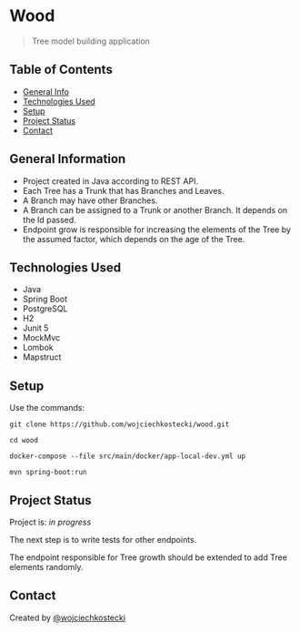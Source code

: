 # Wood
> Tree model building application

## Table of Contents
* [General Info](#general-information)
* [Technologies Used](#technologies-used)
* [Setup](#setup)
* [Project Status](#project-status)
* [Contact](#contact)


## General Information
- Project created in Java according to REST API.
- Each Tree has a Trunk that has Branches and Leaves.
- A Branch may have other Branches.
- A Branch can be assigned to a Trunk or another Branch. It depends on the Id passed.
- Endpoint grow is responsible for increasing the elements of the Tree by the assumed factor, which depends on the age of the Tree.


## Technologies Used
- Java
- Spring Boot
- PostgreSQL
- H2
- Junit 5
- MockMvc
- Lombok
- Mapstruct

## Setup
Use the commands:

```git clone https://github.com/wojciechkostecki/wood.git```

```cd wood```

```docker-compose --file src/main/docker/app-local-dev.yml up```

```mvn spring-boot:run```

## Project Status
Project is: _in progress_

The next step is to write tests for other endpoints.

The endpoint responsible for Tree growth should be extended to add Tree elements randomly.

## Contact
Created by [@wojciechkostecki](https://www.linkedin.com/in/wojciech-kostecki-7816411a4/)
